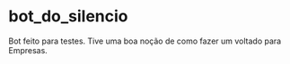 # bot_do_silencio
Bot feito para testes. Tive uma boa noção de como fazer um voltado para Empresas.
